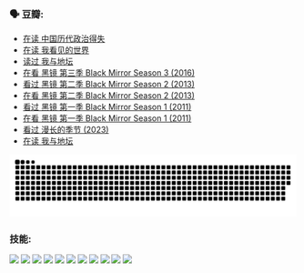 
### 🗣 豆瓣:

<!-- DOUBAN-ACTIVITIES:START -->
- [在读 中国历代政治得失](https://www.douban.com/doubanapp/dispatch?uri=%2Fstatus%2F6135067136%2F%3F_spm_id%3DMTM2MDY5MjM4&_i=48500056)
- [在读 我看见的世界](https://www.douban.com/doubanapp/dispatch?uri=%2Fstatus%2F6131477996%2F%3F_spm_id%3DMTM2MDY5MjM4&_i=48500056)
- [读过 我与地坛](https://www.douban.com/doubanapp/dispatch?uri=%2Fstatus%2F6131471264%2F%3F_spm_id%3DMTM2MDY5MjM4&_i=48500056)
- [在看 黑镜 第三季 Black Mirror Season 3‎ (2016)](https://www.douban.com/doubanapp/dispatch?uri=%2Fstatus%2F6106193679%2F%3F_spm_id%3DMTM2MDY5MjM4&_i=48500056)
- [看过 黑镜 第二季 Black Mirror Season 2‎ (2013)](https://www.douban.com/doubanapp/dispatch?uri=%2Fstatus%2F6106192538%2F%3F_spm_id%3DMTM2MDY5MjM4&_i=48500056)
- [在看 黑镜 第二季 Black Mirror Season 2‎ (2013)](https://www.douban.com/doubanapp/dispatch?uri=%2Fstatus%2F6082858846%2F%3F_spm_id%3DMTM2MDY5MjM4&_i=48500056)
- [看过 黑镜 第一季 Black Mirror Season 1‎ (2011)](https://www.douban.com/doubanapp/dispatch?uri=%2Fstatus%2F6082858362%2F%3F_spm_id%3DMTM2MDY5MjM4&_i=48500056)
- [在看 黑镜 第一季 Black Mirror Season 1‎ (2011)](https://www.douban.com/doubanapp/dispatch?uri=%2Fstatus%2F6046169387%2F%3F_spm_id%3DMTM2MDY5MjM4&_i=48500056)
- [看过 漫长的季节‎ (2023)](https://www.douban.com/doubanapp/dispatch?uri=%2Fstatus%2F6038239416%2F%3F_spm_id%3DMTM2MDY5MjM4&_i=48500056)
- [在读 我与地坛](https://www.douban.com/doubanapp/dispatch?uri=%2Fstatus%2F5979754721%2F%3F_spm_id%3DMTM2MDY5MjM4&_i=48500056)
<!-- DOUBAN-ACTIVITIES:END -->


![Snake animation](https://raw.githubusercontent.com/w940853815/w940853815/output/github-contribution-grid-snake.svg)
### 技能:

<code><img height="32" src="https://cdn.jsdelivr.net/npm/simple-icons@v5/icons/python.svg"></code>
<code><img height="32" src="https://cdn.jsdelivr.net/npm/simple-icons@v5/icons/javascript.svg"></code>
<code><img height="32" src="https://cdn.jsdelivr.net/npm/simple-icons@v5/icons/django.svg"></code>
<code><img height="32" src="https://cdn.jsdelivr.net/npm/simple-icons@v5/icons/flask.svg"></code>
<code><img height="32" src="https://cdn.jsdelivr.net/npm/simple-icons@v5/icons/vuetify.svg"></code>
<code><img height="32" src="https://cdn.jsdelivr.net/npm/simple-icons@v5/icons/git.svg"></code>
<code><img height="32" src="https://cdn.jsdelivr.net/npm/simple-icons@v5/icons/docker.svg"></code>
<code><img height="32" src="https://cdn.jsdelivr.net/npm/simple-icons@v5/icons/postgresql.svg"></code>
<code><img height="32" src="https://cdn.jsdelivr.net/npm/simple-icons@v5/icons/elasticsearch.svg"></code>
<code><img height="32" src="https://cdn.jsdelivr.net/npm/simple-icons@v5/icons/macos.svg"></code>
<code><img height="32" src="https://cdn.jsdelivr.net/npm/simple-icons@v5/icons/linux.svg"></code>
<!--
**w940853815/w940853815** is a ✨ _special_ ✨ repository because its `README.md` (this file) appears on your GitHub profile.

Here are some ideas to get you started:

- 🔭 I’m currently working on ...
- 🌱 I’m currently learning ...
- 👯 I’m looking to collaborate on ...
- 🤔 I’m looking for help with ...
- 💬 Ask me about ...
- 📫 How to reach me: ...
- 😄 Pronouns: ...
- ⚡ Fun fact: ...
-->
